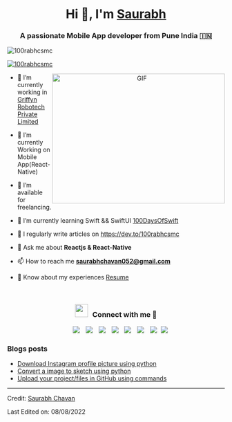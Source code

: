   <h1 align="center">Hi 👋, I'm <a href="https://100rabhcsmc.github.io/Me.io/" target="blank">
Saurabh</a></h1>
<h3 align="center">A passionate Mobile App developer from Pune India 🇮🇳</h3>
<p align="left"> <img src="https://komarev.com/ghpvc/?username=100rabhcsmc&amp;label=Profile%20views&amp;color=0e75b6&amp;style=flat" alt="100rabhcsmc"> </p>
<p align="left"> <a href="https://twitter.com/100rabhcsmc" target="blank"><img src="https://img.shields.io/twitter/follow/100rabhcsmc?logo=twitter&amp;style=for-the-badge" alt="100rabhcsmc"></a> </p>
<a target="_blank" align="center">
  <img align="right" top="500" height="300" width="400" alt="GIF" src="https://media.giphy.com/media/SWoSkN6DxTszqIKEqv/giphy.gif">
</a>
<ul>
<li>
<p>🔭 I’m currently working in <a href="https://phoenix.tech/griffyn/" target="blank">Griffyn Robotech Private Limited</a></p>
</li>
<li>
<p>🌱 I’m currently Working on Mobile App(React-Native)</p>
</li>
<li>
<p>🤝 I’m available for freelancing.</p>
</li>
<li>
<p>🌱 I’m currently learning Swift &amp;&amp; SwiftUI <a href="https://github.com/100rabhcsmc/100DaysOfSwift" target="blank">100DaysOfSwift</a></p>
</li>
<li>
<p>📝 I regularly write articles on <a href="https://dev.to/100rabhcsmc">https://dev.to/100rabhcsmc</a></p>
</li>
<li>
<p>💬 Ask me about <strong>Reactjs &amp; React-Native</strong></p>
</li>
<li>
<p>📫 How to reach me <strong><a href="mailto:saurabhchavan052@gmail.com">saurabhchavan052@gmail.com</a></strong></p>
</li>
<li>
<p>📄 Know about my experiences <a href="https://github.com/100rabhcsmc/Me.io/blob/master/01SaurabhChavanReactNativeResume.pdf" target="blank">Resume</a></p>
<br>
</li>
</ul>
<h3 align="center"> <img src="https://media.giphy.com/media/iY8CRBdQXODJSCERIr/giphy.gif" width="30" height="30" style="margin-right: 10px;">Connect with me 🤝 </h3>
<p align="center">
 </p><div align="center" class="icons-social" style="margin-left: 10px;">
        <a style="margin-left: 10px;" target="_blank" href="https://www.linkedin.com/in/saurabhmchavan/">
			<img src="https://img.icons8.com/doodle/40/000000/linkedin--v2.png"></a>
        <a style="margin-left: 10px;" target="_blank" href="https://github.com/100rabhcsmc">
		<img src="https://img.icons8.com/doodle/40/000000/github--v1.png"></a>
		<a style="margin-left: 10px;" target="_blank" href="https://stackoverflow.com/users/12053852/saurabh-chavan?tab=profile">
				<img src="https://img.icons8.com/external-tal-revivo-color-tal-revivo/40/000000/external-stack-overflow-is-a-question-and-answer-site-for-professional-logo-color-tal-revivo.png"></a>
	   <a style="margin-left: 10px;" target="_blank" href="https://dev.to/100rabhcsmc">
					<img src="https://img.icons8.com/external-sketchy-juicy-fish/0.6x/external-blog-online-services-sketchy-sketchy-juicy-fish.png"></a>
        <a style="margin-left: 10px;" target="_blank" href="https://instagram.com/100rabhch">
			<img src="https://img.icons8.com/doodle/40/000000/instagram-new--v2.png"></a>
		<a style="margin-left: 10px;" target="_blank" href="https://twitter.com/100rabhcsmc">
			<img src="https://img.icons8.com/doodle/1x/twitter-squared--v2.png"></a>
		<a style="margin-left: 10px;" target="_blank" href="https://www.youtube.com/channel/UC-ZdNkKNHC6KguDqNFKO2Nw?view_as=subscriber">
				<img src="https://img.icons8.com/doodle/1x/youtube--v2.png"></a>
		<a style="margin-left: 5px;" target="_blank" href="https://github.com/100rabhcsmc/Me.io/blob/master/01SaurabhChavanReactNativeResume.pdf">
					<img src="https://img.icons8.com/plasticine/0.5x/resume.png"></a>
      </div>
<p></p>
<h3 id="blogs-posts">Blogs posts</h3>
<!-- BLOG-POST-LIST:START -->
<ul>
<li><a href="https://dev.to/100rabhcsmc/instagram-profile-picture-download-using-python-n2j">Download Instagram profile picture using python</a></li>
<li><a href="https://dev.to/100rabhcsmc/convert-a-image-to-sketch-using-python-3ip1">Convert a image to sketch using python</a></li>
<li><a href="https://dev.to/100rabhcsmc/upload-your-project-files-in-github-using-commands-1hn8">Upload your project/files in GitHub using commands</a></li>
</ul>
<!-- BLOG-POST-LIST:END -->
<hr>
<p>Credit: <a href="https://github.com/100rabhcsmc">Saurabh Chavan</a></p>
<p>Last Edited on: 08/08/2022</p> 
